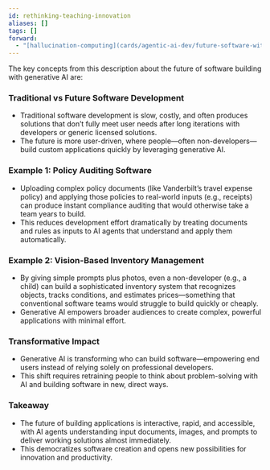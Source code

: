 ```yaml
---
id: rethinking-teaching-innovation
aliases: []
tags: []
forward:
  - "[hallucination-computing](cards/agentic-ai-dev/future-software-with-agents/hallucination-computing.md)"
---
```


The key concepts from this description about the future of software building with generative AI are:

### Traditional vs Future Software Development

- Traditional software development is slow, costly, and often produces solutions that don’t fully meet user needs after long iterations with developers or generic licensed solutions.
- The future is more user-driven, where people—often non-developers—build custom applications quickly by leveraging generative AI.

### Example 1: Policy Auditing Software

- Uploading complex policy documents (like Vanderbilt’s travel expense policy) and applying those policies to real-world inputs (e.g., receipts) can produce instant compliance auditing that would otherwise take a team years to build.
- This reduces development effort dramatically by treating documents and rules as inputs to AI agents that understand and apply them automatically.

### Example 2: Vision-Based Inventory Management

- By giving simple prompts plus photos, even a non-developer (e.g., a child) can build a sophisticated inventory system that recognizes objects, tracks conditions, and estimates prices—something that conventional software teams would struggle to build quickly or cheaply.
- Generative AI empowers broader audiences to create complex, powerful applications with minimal effort.

### Transformative Impact

- Generative AI is transforming who can build software—empowering end users instead of relying solely on professional developers.
- This shift requires retraining people to think about problem-solving with AI and building software in new, direct ways.

### Takeaway

- The future of building applications is interactive, rapid, and accessible, with AI agents understanding input documents, images, and prompts to deliver working solutions almost immediately.
- This democratizes software creation and opens new possibilities for innovation and productivity.
